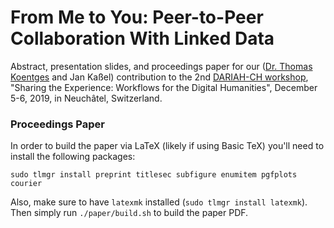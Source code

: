 # From Me to You: Peer-to-Peer Collaboration With Linked Data

Abstract, presentation slides, and proceedings paper for our ([Dr. Thomas Koentges](http://thomaskoentges.io/) and Jan Kaßel) contribution to the 2nd [DARIAH-CH workshop](https://dariah-ch-ws19.sciencesconf.org/resource/page/id/2), "Sharing the Experience: Workflows for the Digital Humanities", December 5-6, 2019, in Neuchâtel, Switzerland. 

### Proceedings Paper

In order to build the paper via LaTeX (likely if using Basic TeX) you'll need to install the following packages:

`sudo tlmgr install preprint titlesec subfigure enumitem pgfplots courier`

Also, make sure to have `latexmk` installed (`sudo tlmgr install latexmk`). Then simply run `./paper/build.sh` to build the paper PDF.
